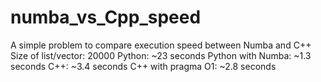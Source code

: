 # numba_vs_Cpp_speed
A simple problem to compare execution speed between Numba and C++
Size of list/vector: 20000
Python: ~23 seconds
Python with Numba: ~1.3 seconds
C++: ~3.4 seconds
C++ with pragma O1: ~2.8 seconds
